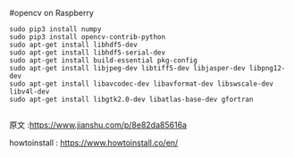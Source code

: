 #opencv on Raspberry


```
sudo pip3 install numpy
sudo pip3 install opencv-contrib-python
sudo apt-get install libhdf5-dev
sudo apt-get install libhdf5-serial-dev
sudo apt-get install build-essential pkg-config
sudo apt-get install libjpeg-dev libtiff5-dev libjasper-dev libpng12-dev
sudo apt-get install libavcodec-dev libavformat-dev libswscale-dev libv4l-dev
sudo apt-get install libgtk2.0-dev libatlas-base-dev gfortran


```
原文 :<https://www.jianshu.com/p/8e82da85616a>

howtoinstall : <https://www.howtoinstall.co/en/>